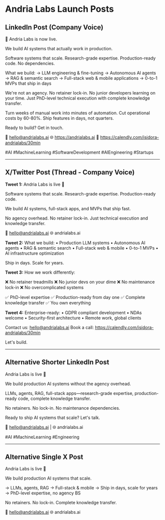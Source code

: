 # Andria Labs Launch Posts

## LinkedIn Post (Company Voice)

🚀 Andria Labs is now live.

We build AI systems that actually work in production.

Software systems that scale. Research-grade expertise. Production-ready code. No dependencies.

What we build:
→ LLM engineering & fine-tuning
→ Autonomous AI agents
→ RAG & semantic search
→ Full-stack web & mobile applications
→ 0-to-1 MVPs that ship in days

We're not an agency. No retainer lock-in. No junior developers learning on your time. Just PhD-level technical execution with complete knowledge transfer.

Turn weeks of manual work into minutes of automation. Cut operational costs by 60-80%. Ship features in days, not quarters.

Ready to build? Get in touch.

📧 hello@andrialabs.ai
🌐 https://andrialabs.ai
📅 https://calendly.com/isidora-andrialabs/30min

#AI #MachineLearning #SoftwareDevelopment #AIEngineering #Startups

---

## X/Twitter Post (Thread - Company Voice)

**Tweet 1:**
Andria Labs is live 🚀

Software systems that scale. Research-grade expertise. Production-ready code.

We build AI systems, full-stack apps, and MVPs that ship fast.

No agency overhead. No retainer lock-in. Just technical execution and knowledge transfer.

📧 hello@andrialabs.ai
🌐 andrialabs.ai

**Tweet 2:**
What we build:
• Production LLM systems
• Autonomous AI agents
• RAG & semantic search
• Full-stack web & mobile
• 0-to-1 MVPs
• AI infrastructure optimization

Ship in days. Scale for years.

**Tweet 3:**
How we work differently:

❌ No retainer treadmills
❌ No junior devs on your dime
❌ No maintenance lock-in
❌ No overcomplicated systems

✅ PhD-level expertise
✅ Production-ready from day one
✅ Complete knowledge transfer
✅ You own everything

**Tweet 4:**
Enterprise-ready:
• GDPR compliant development
• NDAs welcome
• Security-first architecture
• Remote work, global clients

Contact us: hello@andrialabs.ai
Book a call: https://calendly.com/isidora-andrialabs/30min

Let's build.

---

## Alternative Shorter LinkedIn Post

Andria Labs is live 🚀

We build production AI systems without the agency overhead.

LLMs, agents, RAG, full-stack apps—research-grade expertise, production-ready code, complete knowledge transfer.

No retainers. No lock-in. No maintenance dependencies.

Ready to ship AI systems that scale? Let's talk.

📧 hello@andrialabs.ai | 🌐 andrialabs.ai

#AI #MachineLearning #Engineering

---

## Alternative Single X Post

Andria Labs is live 🚀

We build production AI systems that scale.

→ LLMs, agents, RAG
→ Full-stack & mobile
→ Ship in days, scale for years
→ PhD-level expertise, no agency BS

No retainers. No lock-in. Complete knowledge transfer.

📧 hello@andrialabs.ai
🌐 andrialabs.ai
